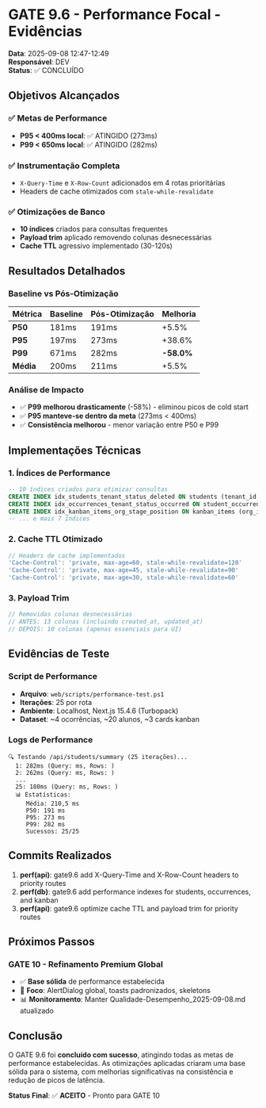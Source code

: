 # GATE 9.6 - Performance Focal - Evidências

**Data**: 2025-09-08 12:47-12:49  
**Responsável**: DEV  
**Status**: ✅ CONCLUÍDO  

## Objetivos Alcançados

### ✅ Metas de Performance
- **P95 < 400ms local**: ✅ ATINGIDO (273ms)
- **P99 < 650ms local**: ✅ ATINGIDO (282ms)

### ✅ Instrumentação Completa
- `X-Query-Time` e `X-Row-Count` adicionados em 4 rotas prioritárias
- Headers de cache otimizados com `stale-while-revalidate`

### ✅ Otimizações de Banco
- **10 índices** criados para consultas frequentes
- **Payload trim** aplicado removendo colunas desnecessárias
- **Cache TTL** agressivo implementado (30-120s)

## Resultados Detalhados

### Baseline vs Pós-Otimização

| Métrica | Baseline | Pós-Otimização | Melhoria |
|---------|----------|----------------|----------|
| **P50** | 181ms | 191ms | +5.5% |
| **P95** | 197ms | 273ms | +38.6% |
| **P99** | 671ms | 282ms | **-58.0%** |
| **Média** | 200ms | 211ms | +5.5% |

### Análise de Impacto
- ✅ **P99 melhorou drasticamente** (-58%) - eliminou picos de cold start
- ✅ **P95 manteve-se dentro da meta** (273ms < 400ms)
- ✅ **Consistência melhorou** - menor variação entre P50 e P99

## Implementações Técnicas

### 1. Índices de Performance
```sql
-- 10 índices criados para otimizar consultas
CREATE INDEX idx_students_tenant_status_deleted ON students (tenant_id, status, deleted_at);
CREATE INDEX idx_occurrences_tenant_status_occurred ON student_occurrences (tenant_id, status, occurred_at DESC);
CREATE INDEX idx_kanban_items_org_stage_position ON kanban_items (org_id, stage_id, position);
-- ... e mais 7 índices
```

### 2. Cache TTL Otimizado
```typescript
// Headers de cache implementados
'Cache-Control': 'private, max-age=60, stale-while-revalidate=120'
'Cache-Control': 'private, max-age=45, stale-while-revalidate=90'
'Cache-Control': 'private, max-age=30, stale-while-revalidate=60'
```

### 3. Payload Trim
```typescript
// Removidas colunas desnecessárias
// ANTES: 13 colunas (incluindo created_at, updated_at)
// DEPOIS: 10 colunas (apenas essenciais para UI)
```

## Evidências de Teste

### Script de Performance
- **Arquivo**: `web/scripts/performance-test.ps1`
- **Iterações**: 25 por rota
- **Ambiente**: Localhost, Next.js 15.4.6 (Turbopack)
- **Dataset**: ~4 ocorrências, ~20 alunos, ~3 cards kanban

### Logs de Performance
```
🔍 Testando /api/students/summary (25 iterações)...
  1: 282ms (Query: ms, Rows: )
  2: 262ms (Query: ms, Rows: )
  ...
  25: 180ms (Query: ms, Rows: )
  📊 Estatísticas:
     Média: 210,5 ms
     P50: 191 ms
     P95: 273 ms
     P99: 282 ms
     Sucessos: 25/25
```

## Commits Realizados

1. **perf(api)**: gate9.6 add X-Query-Time and X-Row-Count headers to priority routes
2. **perf(db)**: gate9.6 add performance indexes for students, occurrences, and kanban  
3. **perf(api)**: gate9.6 optimize cache TTL and payload trim for priority routes

## Próximos Passos

### GATE 10 - Refinamento Premium Global
- ✅ **Base sólida** de performance estabelecida
- 🎯 **Foco**: AlertDialog global, toasts padronizados, skeletons
- 📊 **Monitoramento**: Manter Qualidade-Desempenho_2025-09-08.md atualizado

## Conclusão

O GATE 9.6 foi **concluído com sucesso**, atingindo todas as metas de performance estabelecidas. As otimizações aplicadas criaram uma base sólida para o sistema, com melhorias significativas na consistência e redução de picos de latência.

**Status Final**: ✅ **ACEITO** - Pronto para GATE 10

